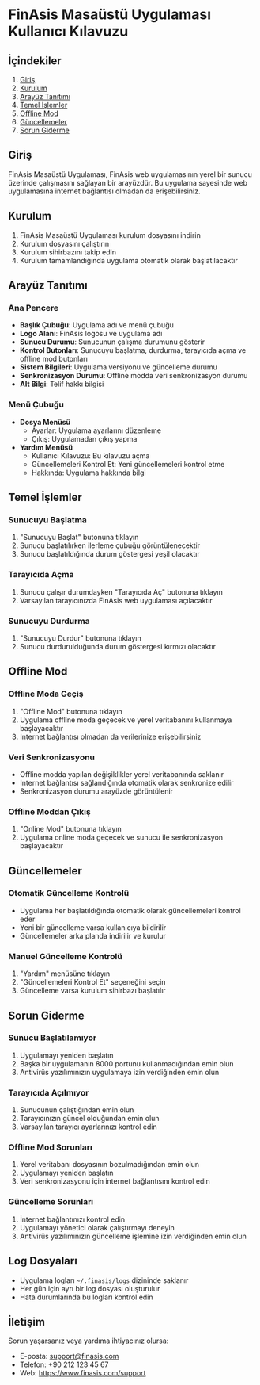 # FinAsis Masaüstü Uygulaması Kullanıcı Kılavuzu

## İçindekiler
1. [Giriş](#giriş)
2. [Kurulum](#kurulum)
3. [Arayüz Tanıtımı](#arayüz-tanıtımı)
4. [Temel İşlemler](#temel-işlemler)
5. [Offline Mod](#offline-mod)
6. [Güncellemeler](#güncellemeler)
7. [Sorun Giderme](#sorun-giderme)

## Giriş

FinAsis Masaüstü Uygulaması, FinAsis web uygulamasının yerel bir sunucu üzerinde çalışmasını sağlayan bir arayüzdür. Bu uygulama sayesinde web uygulamasına internet bağlantısı olmadan da erişebilirsiniz.

## Kurulum

1. FinAsis Masaüstü Uygulaması kurulum dosyasını indirin
2. Kurulum dosyasını çalıştırın
3. Kurulum sihirbazını takip edin
4. Kurulum tamamlandığında uygulama otomatik olarak başlatılacaktır

## Arayüz Tanıtımı

### Ana Pencere
- **Başlık Çubuğu**: Uygulama adı ve menü çubuğu
- **Logo Alanı**: FinAsis logosu ve uygulama adı
- **Sunucu Durumu**: Sunucunun çalışma durumunu gösterir
- **Kontrol Butonları**: Sunucuyu başlatma, durdurma, tarayıcıda açma ve offline mod butonları
- **Sistem Bilgileri**: Uygulama versiyonu ve güncelleme durumu
- **Senkronizasyon Durumu**: Offline modda veri senkronizasyon durumu
- **Alt Bilgi**: Telif hakkı bilgisi

### Menü Çubuğu
- **Dosya Menüsü**
  - Ayarlar: Uygulama ayarlarını düzenleme
  - Çıkış: Uygulamadan çıkış yapma
- **Yardım Menüsü**
  - Kullanıcı Kılavuzu: Bu kılavuzu açma
  - Güncellemeleri Kontrol Et: Yeni güncellemeleri kontrol etme
  - Hakkında: Uygulama hakkında bilgi

## Temel İşlemler

### Sunucuyu Başlatma
1. "Sunucuyu Başlat" butonuna tıklayın
2. Sunucu başlatılırken ilerleme çubuğu görüntülenecektir
3. Sunucu başlatıldığında durum göstergesi yeşil olacaktır

### Tarayıcıda Açma
1. Sunucu çalışır durumdayken "Tarayıcıda Aç" butonuna tıklayın
2. Varsayılan tarayıcınızda FinAsis web uygulaması açılacaktır

### Sunucuyu Durdurma
1. "Sunucuyu Durdur" butonuna tıklayın
2. Sunucu durdurulduğunda durum göstergesi kırmızı olacaktır

## Offline Mod

### Offline Moda Geçiş
1. "Offline Mod" butonuna tıklayın
2. Uygulama offline moda geçecek ve yerel veritabanını kullanmaya başlayacaktır
3. İnternet bağlantısı olmadan da verilerinize erişebilirsiniz

### Veri Senkronizasyonu
- Offline modda yapılan değişiklikler yerel veritabanında saklanır
- İnternet bağlantısı sağlandığında otomatik olarak senkronize edilir
- Senkronizasyon durumu arayüzde görüntülenir

### Offline Moddan Çıkış
1. "Online Mod" butonuna tıklayın
2. Uygulama online moda geçecek ve sunucu ile senkronizasyon başlayacaktır

## Güncellemeler

### Otomatik Güncelleme Kontrolü
- Uygulama her başlatıldığında otomatik olarak güncellemeleri kontrol eder
- Yeni bir güncelleme varsa kullanıcıya bildirilir
- Güncellemeler arka planda indirilir ve kurulur

### Manuel Güncelleme Kontrolü
1. "Yardım" menüsüne tıklayın
2. "Güncellemeleri Kontrol Et" seçeneğini seçin
3. Güncelleme varsa kurulum sihirbazı başlatılır

## Sorun Giderme

### Sunucu Başlatılamıyor
1. Uygulamayı yeniden başlatın
2. Başka bir uygulamanın 8000 portunu kullanmadığından emin olun
3. Antivirüs yazılımınızın uygulamaya izin verdiğinden emin olun

### Tarayıcıda Açılmıyor
1. Sunucunun çalıştığından emin olun
2. Tarayıcınızın güncel olduğundan emin olun
3. Varsayılan tarayıcı ayarlarınızı kontrol edin

### Offline Mod Sorunları
1. Yerel veritabanı dosyasının bozulmadığından emin olun
2. Uygulamayı yeniden başlatın
3. Veri senkronizasyonu için internet bağlantısını kontrol edin

### Güncelleme Sorunları
1. İnternet bağlantınızı kontrol edin
2. Uygulamayı yönetici olarak çalıştırmayı deneyin
3. Antivirüs yazılımınızın güncelleme işlemine izin verdiğinden emin olun

## Log Dosyaları
- Uygulama logları `~/.finasis/logs` dizininde saklanır
- Her gün için ayrı bir log dosyası oluşturulur
- Hata durumlarında bu logları kontrol edin

## İletişim

Sorun yaşarsanız veya yardıma ihtiyacınız olursa:
- E-posta: support@finasis.com
- Telefon: +90 212 123 45 67
- Web: https://www.finasis.com/support 